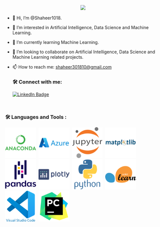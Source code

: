 <div id="header" align="center">
  <img src="https://media.giphy.com/media/M9gbBd9nbDrOTu1Mqx/giphy.gif" width="100"/>
</div>

- 👋 Hi, I’m @Shaheer1018.
- 👀 I’m interested in Artificial Intelligence, Data Science and Machine Learning.
- 🌱 I’m currently learning Machine Learning.
- 💞️ I’m looking to collaborate on Artificial Intelligence, Data Science and Machine Learning related projects.
- 📫 How to reach me: shaheer301810@gmail.com

  ### :hammer_and_wrench: Connect with me:
  <div id="badges">
  <a href="https://www.linkedin.com/in/shaheer1018/">
  <img src="https://img.shields.io/badge/LinkedIn-blue?style=for-the-badge&logo=linkedin&logoColor=white" alt="LinkedIn Badge"/>
  </a>
  </div>
<img src="https://komarev.com/ghpvc/?username=your-github-username&style=flat-square&color=blue" alt=""/>

      
### :hammer_and_wrench: Languages and Tools :

<div>
  <img src="https://github.com/devicons/devicon/blob/master/icons/anaconda/anaconda-original-wordmark.svg" title="Anaconda" alt="Anaconda" width="100" height="100"/>&nbsp;
  <img src="https://github.com/devicons/devicon/blob/master/icons/azure/azure-original-wordmark.svg" title="Azure" alt="Azure" width="100" height="100"/>&nbsp;
  <img src="https://github.com/devicons/devicon/blob/master/icons/jupyter/jupyter-original-wordmark.svg" title="Jupyter" alt="Jupyter" width="100" height="100"/>&nbsp;
  <img src="https://github.com/devicons/devicon/blob/master/icons/matplotlib/matplotlib-original-wordmark.svg" title="Matplotlib" alt="Matplotlib" width="100" height="100"/>&nbsp;
  <img src="https://github.com/devicons/devicon/blob/master/icons/pandas/pandas-original-wordmark.svg" title="Pandas" alt="Pandas" width="100" height="100"/>&nbsp;
  <img src="https://github.com/devicons/devicon/blob/master/icons/plotly/plotly-original-wordmark.svg" title="Plotly" alt="Plotly" width="100" height="100"/>&nbsp;
  <img src="https://github.com/devicons/devicon/blob/master/icons/python/python-original-wordmark.svg" title="Python" alt="Python" width="100" height="100"/>&nbsp;
  <img src="https://github.com/devicons/devicon/blob/master/icons/scikitlearn/scikitlearn-original.svg" title="Scikitlearn" alt="Scikitlearn" width="100" 
           height="100"/>&nbsp;
  <img src="https://github.com/devicons/devicon/blob/master/icons/vscode/vscode-original-wordmark.svg" title="Vscode" alt="Vscode" width="100" height="100"/>&nbsp;
  <img src="https://github.com/devicons/devicon/blob/master/icons/pycharm/pycharm-original.svg" title="Pycharm" alt="Pycharm" width="100" height="100"/>&nbsp;

<!---
Shaheer301910/Shaheer301910 is a ✨ special ✨ repository because its `README.md` (this file) appears on your GitHub profile.
You can click the Preview link to take a look at your changes.
--->
